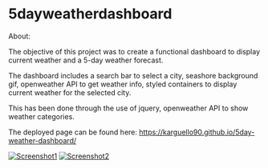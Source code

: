 # 5dayweatherdashboard

About:

The objective of this project was to create a functional dashboard to display current weather and a 5-day weather forecast.

The dashboard includes a search bar to select a city, seashore background gif, openweather API to get weather info,
styled containers to display current weather for the selected city.

This has been done through the use of jquery, openweather API to show weather categories.

The deployed page can be found here: https://karguello90.github.io/5day-weather-dashboard/

<a href="https://ibb.co/nm9474Q"><img src="https://i.ibb.co/H46RtRG/Screenshot1.png" alt="Screenshot1" border="0"></a>
<a href="https://ibb.co/VHcy4XT"><img src="https://i.ibb.co/1stVWHT/Screenshot2.png" alt="Screenshot2" border="0"></a>
